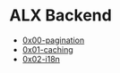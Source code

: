 # ALX Backend
- [0x00-pagination](https://github.com/getdaniel/alx-backend/tree/main/0x00-pagination)
- [0x01-caching](https://github.com/getdaniel/alx-backend/tree/main/0x01-caching)
- [0x02-i18n](https://github.com/getdaniel/alx-backend/tree/main/0x02-i18n)

